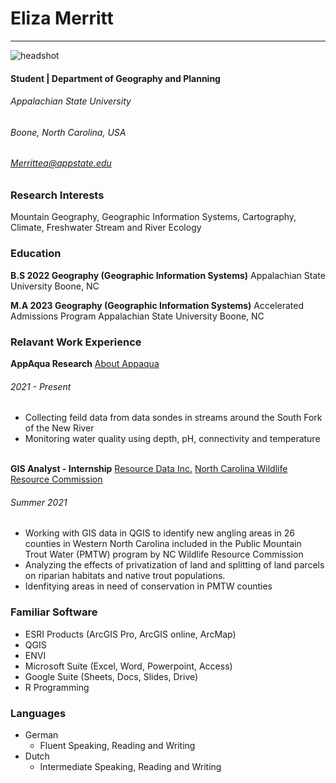 

# Eliza Merritt


---------------------------------------------------------

![headshot](headshot.jpeg)

#### Student   |   Department of Geography and Planning
###### Appalachian State University
###### Boone, North Carolina, USA
###### Merrittea@appstate.edu

<!--- here is how you add a comment --->



### Research Interests
Mountain Geography, Geographic Information Systems, Cartography, Climate, Freshwater Stream and River Ecology

### Education
**B.S 2022 Geography (Geographic Information Systems)**
Appalachian State University
  Boone, NC <br/>

**M.A 2023 Geography (Geographic Information Systems)**
Accelerated Admissions Program
  Appalachian State University
  Boone, NC

### Relavant Work Experience
**AppAqua Research**
[About Appaqua](http://appaqua.appstate.edu)
###### 2021 - Present
* Collecting feild data from data sondes in streams around the South Fork of the New River
* Monitoring water quality using depth, pH, connectivity and temperature <br/> <br/>


**GIS Analyst - Internship**
[Resource Data Inc.](http://https://www.resourcedata.com/)
[North Carolina Wildlife Resource Commission](https://www.ncwildlife.org/about)
###### Summer 2021
  * Working with GIS data in QGIS to identify new angling areas in 26 counties in Western North Carolina included in the Public Mountain Trout Water (PMTW) program by NC Wildlife Resource Commission
  * Analyzing the effects of privatization of land and splitting of land parcels on riparian habitats and native trout populations.
  * Idenfitying areas in need of conservation in PMTW counties

### Familiar Software
* ESRI Products (ArcGIS Pro, ArcGIS online, ArcMap)
* QGIS
* ENVI
* Microsoft Suite (Excel, Word, Powerpoint, Access)
* Google Suite (Sheets, Docs, Slides, Drive)
* R Programming

### Languages
* German
  * Fluent Speaking, Reading and Writing
* Dutch
  * Intermediate Speaking, Reading and Writing

